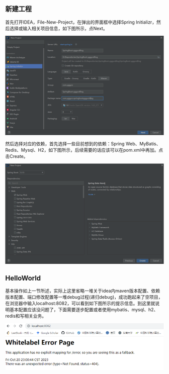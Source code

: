 ## 新建工程
首先打开IDEA，File-New-Project，在弹出的界面框中选择Spring Initializr，然后选择或输入相关项目信息，如下图所示，点Next。

![图3-5](./figure/3-5.PNG)

然后选择对应的依赖，首先选择一些目前想到的依赖：Spring Web、MyBatis、Redis、Mysql、H2，如下图所示，后续需要的话应该可以在pom.xml中再加。点击Create。

![图3-6](./figure/3-6.PNG)

## HelloWorld
基本操作如上一节所述，实际上这里省略一堆关于idea内maven版本配置、依赖版本配置、端口修改配置等一堆debug过程(递归debug)，成功跑起来了空项目，在浏览器中输入localhost:8082，可以看到如下图所示的提示信息。到这里就说明基本配置应该没问题了，下面需要逐步配置或者使用mybatis、mysql、h2、redis和写相关业务。

![图3-7](./figure/3-7.PNG)

